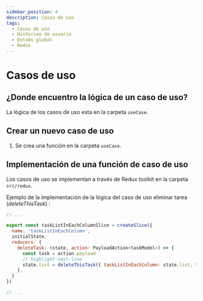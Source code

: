 ```yaml
---
sidebar_position: 4
description: Casos de uso
tags: 
  - Casos de uso
  - Historias de usuario
  - Estado global
  - Redux
---
```


# Casos de uso

## ¿Donde encuentro la lógica de un caso de uso?

La lógica de los casos de uso esta en la carpeta `useCase`.

## Crear un nuevo caso de uso

1. Se crea una función en la carpeta `useCase`.

## Implementación de una función de caso de uso

Los casos de uso se implementan a través de Redux toolkit en la carpeta `src/redux`.

Ejemplo de la implementación de la lógica del caso de uso eliminar tarea (*deleteThisTask*) :

```js title="/src/redux/taskListInEachColumnReducer.ts"
// ...

export const taskListInEachColumnSlice = createSlice({
  name: 'taskListInEachColumn',
  initialState,
  reducers: {
    deleteTask: (state, action: PayloadAction<taskModel>) => {
      const task = action.payload
      // highlight-next-line
      state.list = deleteThisTask({ taskListInEachColumn: state.list, task })
    },
  }
})

// ...
```
